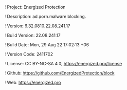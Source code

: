 ! Project: Energized Protection

! Description: ad.porn.malware blocking.

! Version: 6.32.0810.22.08.241.17

! Build Version: 22.08.241.17

! Build Date: Mon, 29 Aug 22 17:02:13 +06

! Version Code: 2411702

! License: CC BY-NC-SA 4.0, https://energized.pro/license

! Github: https://github.com/EnergizedProtection/block

! Web: https://energized.pro
